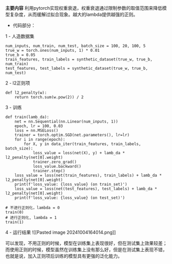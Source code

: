 **主要内容** 利用pytorch实现权重衰退，权重衰退通过限制参数的取值范围来降低模型复杂度，从而缓解过拟合现象。越大的lambda提供越强的正则。

- 代码部分：

1 - 人造数据集
```
num_inputs, num_train, num_test, batch_size = 100, 20, 100, 5  
true_w = torch.ones(num_inputs, 1) * 0.01  
true_b = 0.05  
train_features, train_labels = synthetic_dataset(true_w, true_b, num_train)  
test_features, test_labels = synthetic_dataset(true_w, true_b, num_test)
```
2 - l2正则项
```
def l2_penalty(w):  
    return torch.sum(w.pow(2)) / 2
```
3 - 训练
```
def train(lamb_da):  
    net = nn.Sequential(nn.Linear(num_inputs, 1))  
    epoch, lr = 100, 0.03  
    loss = nn.MSELoss()  
    trainer = torch.optim.SGD(net.parameters(), lr=lr)  
    for i in range(epoch):  
        for X, y in data_iter(train_features, train_labels, batch_size):  
            loss_value = loss(net(X), y) + lamb_da * l2_penalty(net[0].weight)  
            trainer.zero_grad()  
            loss_value.backward()  
            trainer.step()  
    loss_value = loss(net(train_features), train_labels) + lamb_da * l2_penalty(net[0].weight)  
    print(f'loss_value: {loss_value} (on train_set)')  
    loss_value = loss(net(test_features), test_labels) + lamb_da * l2_penalty(net[0].weight)  
    print(f'loss_value: {loss_value} (on test_set)')

# 不进行正则化，lambda = 0  
train(0)  
# 进行正则化, lambda = 1  
train(1)
```
4 - 运行结果
![[Pasted image 20241004164014.png]]

可以发现，不用正则的时候，模型在训练集上表现很好，但在测试集上效果较差；
而使用正则的时候，模型虽然在训练集上没有那么好，但是在测试集上表现不错，也就是说，加入正则项后训练的模型具有更强的泛化能力。